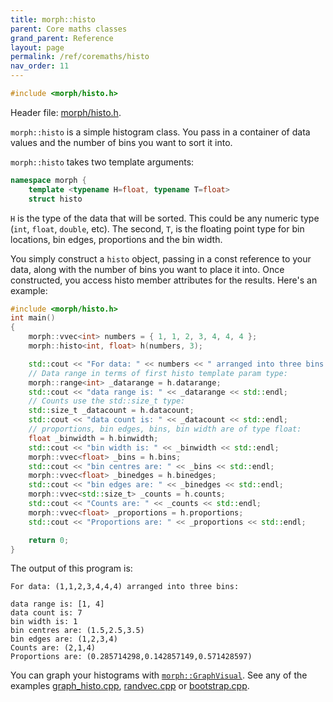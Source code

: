 ```yaml
---
title: morph::histo
parent: Core maths classes
grand_parent: Reference
layout: page
permalink: /ref/coremaths/histo
nav_order: 11
---
```

```c++
#include <morph/histo.h>
```
Header file: [morph/histo.h](https://github.com/ABRG-Models/morphologica/blob/main/morph/histo.h).

`morph::histo` is a simple histogram class. You pass in a container of
data values and the number of bins you want to sort it into.

`morph::histo` takes two template arguments:

```c++
namespace morph {
    template <typename H=float, typename T=float>
    struct histo
```

`H` is the type of the data that will be sorted. This could be any
numeric type (`int`, `float`, `double`, etc). The second, `T`, is the
floating point type for bin locations, bin edges, proportions and the
bin width.

You simply construct a `histo` object, passing in a const reference to
your data, along with the number of bins you want to place it
into. Once constructed, you access histo member attributes for the
results. Here's an example:

```c++
#include <morph/histo.h>
int main()
{
    morph::vvec<int> numbers = { 1, 1, 2, 3, 4, 4, 4 };
    morph::histo<int, float> h(numbers, 3);

    std::cout << "For data: " << numbers << " arranged into three bins:\n\n";
    // Data range in terms of first histo template param type:
    morph::range<int> _datarange = h.datarange;
    std::cout << "data range is: " << _datarange << std::endl;
    // Counts use the std::size_t type:
    std::size_t _datacount = h.datacount;
    std::cout << "data count is: " << _datacount << std::endl;
    // proportions, bin edges, bins, bin width are of type float:
    float _binwidth = h.binwidth;
    std::cout << "bin width is: " << _binwidth << std::endl;
    morph::vvec<float> _bins = h.bins;
    std::cout << "bin centres are: " << _bins << std::endl;
    morph::vvec<float> _binedges = h.binedges;
    std::cout << "bin edges are: " << _binedges << std::endl;
    morph::vvec<std::size_t> _counts = h.counts;
    std::cout << "Counts are: " << _counts << std::endl;
    morph::vvec<float> _proportions = h.proportions;
    std::cout << "Proportions are: " << _proportions << std::endl;

    return 0;
}
```

The output of this program is:
```
For data: (1,1,2,3,4,4,4) arranged into three bins:

data range is: [1, 4]
data count is: 7
bin width is: 1
bin centres are: (1.5,2.5,3.5)
bin edges are: (1,2,3,4)
Counts are: (2,1,4)
Proportions are: (0.285714298,0.142857149,0.571428597)
```

You can graph your histograms with [`morph::GraphVisual`](/ref/visual/graphvisual). See any of the examples [graph_histo.cpp](https://github.com/ABRG-Models/morphologica/blob/main/examples/graph_histo.cpp), [randvec.cpp](https://github.com/ABRG-Models/morphologica/blob/main/examples/randvec.cpp) or [bootstrap.cpp](https://github.com/ABRG-Models/morphologica/blob/main/examples/bootstrap.cpp).